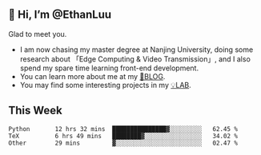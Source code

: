 ## 👋 Hi, I’m @EthanLuu

Glad to meet you.

- I am now chasing my master degree at Nanjing University, doing some research about 「Edge Computing & Video Transmission」, and I also spend my spare time learning front-end development.
- You can learn more about me at my [📝BLOG](https://blog.ethanloo.cn).
- You may find some interesting projects in my [💡LAB](https://lab.ethanloo.cn).

## This Week
<!--START_SECTION:waka-->

```text
Python       12 hrs 32 mins  ███████████████▓░░░░░░░░░   62.45 %
TeX          6 hrs 49 mins   ████████▓░░░░░░░░░░░░░░░░   34.02 %
Other        29 mins         ▓░░░░░░░░░░░░░░░░░░░░░░░░   02.47 %
```

<!--END_SECTION:waka-->
